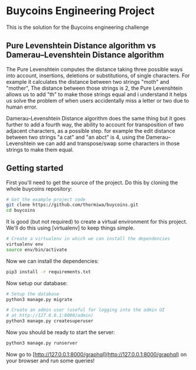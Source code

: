 # Buycoins Engineering Project
This is the solution for the Buycoins engineering challenge
## Pure Levenshtein Distance algorithm vs Damerau–Levenshtein Distance algorithm
The Pure Levenshtein computes the distance taking three possible ways into account, insertions, deletions or substitutions, of single characters.
For example it calculates the distance between two strings "moth" and "mother", The distance between those strings is 2, the Pure Levenshtein allows us to add "th" to make those strings equal and i understand it helps us solve the problem of when users accidentally miss a letter or two due to human error.

Damerau–Levenshtein Distance algorithm does the same thing but it goes further to add a fourth way, the ability to account for transposition of two adjacent characters, as a possible step. for example the edit distance between two strings "a cat" and "an abct" is 4, using the Damerau–Levenshtein we can add and transpose/swap some characters in those strings to make them equal.

Getting started
---------------

First you'll need to get the source of the project. Do this by cloning the
whole buycoins repository:

```bash
# Get the example project code
git clone https://github.com/thormiwa/buycoins.git
cd buycoins
```

It is good (but not required) to create a virtual environment
for this project. We'll do this using
[virtualenv] to keep things simple.

```bash
# Create a virtualenv in which we can install the dependencies
virtualenv env
source env/bin/activate
```

Now we can install the dependencies:

```bash
pip3 install -r requirements.txt
```

Now setup our database:

```bash
# Setup the database
python3 manage.py migrate

# Create an admin user (useful for logging into the admin UI
# at http://127.0.0.1:8000/admin)
python3 manage.py createsuperuser
```

Now you should be ready to start the server:

```bash
python3 manage.py runserver
```

Now go to 
[http://127.0.0.1:8000/graphql](http://127.0.0.1:8000/graphql) on your browser
and run some queries!
